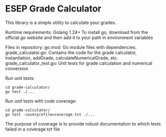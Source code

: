 # ESEP Grade Calculator

This library is a simple utility to calculate your grades.

Runtime requirements:
Golang 1.24+
To install go, download from the official go website and then add it to your path in environment variables

Files in repository:
go.mod: Go module files with dependencies.
grade_calculator.go: Contains the code for the grade calculator, instantiation, addGrade, calculateNumericalGrade, etc.
grade_calculator_test.go: Unit tests for grade calculation and numerical conversion

Run unit tests:
```
cd grade-calculator/
go test ./...
```

Run unit tests with code coverage:
```
cd grade-calculator/
go test -coverprofile=coverage.txt ./...
```
The purpose of coverage is to provide robust documentation to which tests failed in a coverage.txt file